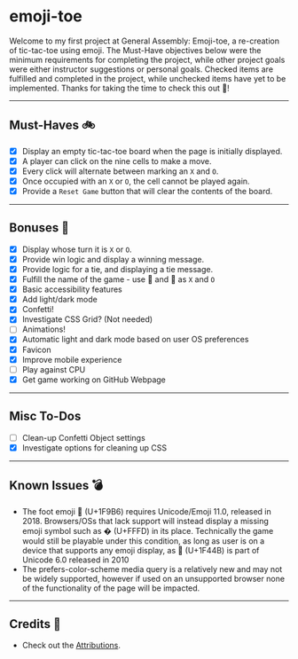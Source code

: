 # emoji-toe

Welcome to my first project at General Assembly: Emoji-toe, a re-creation of tic-tac-toe using emoji. The Must-Have objectives below were the minimum requirements for completing the project, while other project goals were either instructor suggestions or personal goals. Checked items are fulfilled and completed in the project, while unchecked items have yet to be implemented. Thanks for taking the time to check this out 🤩!

---

## Must-Haves 🚲

- [x] Display an empty tic-tac-toe board when the page is initially displayed.
- [x] A player can click on the nine cells to make a move.
- [x] Every click will alternate between marking an `X` and `O`.
- [x] Once occupied with an `X` or `O`, the cell cannot be played again.
- [x] Provide a `Reset Game` button that will clear the contents of the board.

---

## Bonuses 🚀

- [x] Display whose turn it is `X` or `O`.
- [x] Provide win logic and display a winning message.
- [x] Provide logic for a tie, and displaying a tie message.
- [x] Fulfill the name of the game - use 👋 and 🦶 as `X` and `O`
- [x] Basic accessibility features
- [x] Add light/dark mode
- [x] Confetti!
- [x] Investigate CSS Grid? (Not needed)
- [ ] Animations!
- [x] Automatic light and dark mode based on user OS preferences
- [x] Favicon
- [x] Improve mobile experience
- [ ] Play against CPU
- [x] Get game working on GitHub Webpage

---

## Misc To-Dos

- [ ]  Clean-up Confetti Object settings
- [x]  Investigate options for cleaning up CSS

---

## Known Issues 💣

- The foot emoji 🦶 (U+1F9B6) requires Unicode/Emoji 11.0, released in 2018. Browsers/OSs that lack support will instead display a missing emoji symbol such as � (U+FFFD) in its place. Technically the game would still be playable under this condition, as long as user is on a device that supports any emoji display, as 👋 (U+1F44B) is part of Unicode 6.0 released in 2010
- The prefers-color-scheme media query is a relatively new and may not be widely supported, however if used on an unsupported browser none of the functionality of the page will be impacted.

---

## Credits 🙌

- Check out the [Attributions](https://github.com/DavidStinson/emoji-toe/blob/master/Attributations.md).
